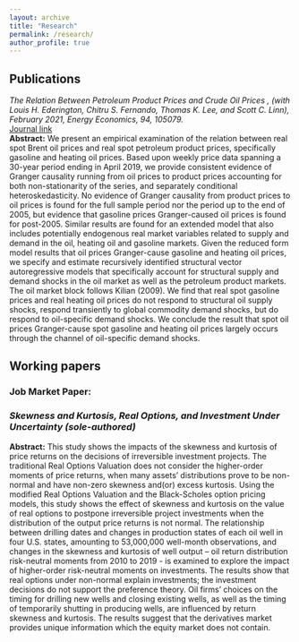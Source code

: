 ```yaml
---
layout: archive
title: "Research"
permalink: /research/
author_profile: true
---
```


<!-- {% if author.googlescholar %}
  You can also find my articles on <u><a href="{{author.googlescholar}}">my Google Scholar profile</a>.</u>
{% endif %}

{% include base_path %}

{% for post in site.publications reversed %}
  {% include archive-single.html %}
{% endfor %} -->

## Publications 
*The Relation Between Petroleum Product Prices and Crude Oil Prices , (with Louis H. Ederington, Chitru S. Fernando, Thomas K. Lee, and Scott C. Linn), February 2021, Energy Economics, 94, 105079.*\
[Journal link](https://doi.org/10.1016/j.eneco.2020.105079)\
**Abstract:** We present an empirical examination of the relation between real spot Brent oil prices and real spot petroleum product prices, specifically gasoline and heating oil prices. Based upon weekly price data spanning a 30-year period ending in April 2019, we provide consistent evidence of Granger causality running from oil prices to product prices accounting for both non-stationarity of the series, and separately conditional heteroskedasticity. No evidence of Granger causality from product prices to oil prices is found for the full sample period nor the period up to the end of 2005, but evidence that gasoline prices Granger-caused oil prices is found for post-2005. Similar results are found for an extended model that also includes potentially endogenous real market variables related to supply and demand in the oil, heating oil and gasoline markets. Given the reduced form model results that oil prices Granger-cause gasoline and heating oil prices, we specify and estimate recursively identified structural vector autoregressive models that specifically account for structural supply and demand shocks in the oil market as well as the petroleum product markets. The oil market block follows Kilian (2009). We find that real spot gasoline prices and real heating oil prices do not respond to structural oil supply shocks, respond transiently to global commodity demand shocks, but do respond to oil-specific demand shocks. We conclude the result that spot oil prices Granger-cause spot gasoline and heating oil prices largely occurs through the channel of oil-specific demand shocks.


## Working papers ###
### Job Market Paper:
### *Skewness and Kurtosis, Real Options, and Investment Under Uncertainty (sole-authored)*
**Abstract:** This study shows the impacts of the skewness and kurtosis of price returns on the decisions of irreversible investment projects. The traditional Real Options Valuation does not consider the higher-order moments of price returns, when many assets’ distributions prove to be non-normal and have non-zero skewness and(or) excess kurtosis. Using the modified Real Options Valuation and the Black-Scholes option pricing models, this study shows the effect of skewness and kurtosis on the value of real options to postpone irreversible project investments when the distribution of the output price returns is not normal. The relationship between drilling dates and changes in production states of each oil well in four U.S. states, amounting to 53,000,000 well-month observations, and changes in the skewness and kurtosis of well output – oil return distribution risk-neutral moments from  2010 to 2019 - is examined to explore the impact of higher-order risk-neutral moments on investments. The results show that real options under non-normal explain investments; the investment decisions do not support the preference theory. Oil firms’ choices on the timing for drilling new wells and closing existing wells, as well as the timing of temporarily shutting in producing wells, are influenced by return skewness and kurtosis. The results suggest that the derivatives market provides unique information which the equity market does not contain.




